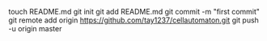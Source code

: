 touch README.md
git init
git add README.md
git commit -m "first commit"
git remote add origin https://github.com/tay1237/cellautomaton.git
git push -u origin master
